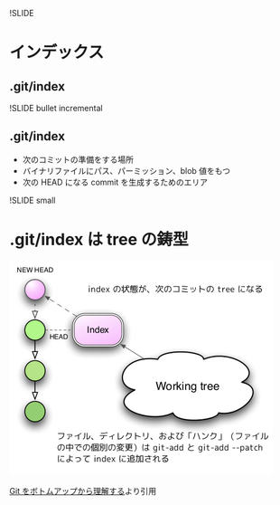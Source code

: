 !SLIDE 
# インデックス

## .git/index

!SLIDE bullet incremental
## .git/index
* 次のコミットの準備をする場所
* バイナリファイルにパス、パーミッション、blob 値をもつ
* 次の HEAD になる commit を生成するためのエリア

!SLIDE small
# .git/index は tree の鋳型

![index を元に tree を作成する](making_tree.png)

[Git をボトムアップから理解する](http://keijinsonyaban.blogspot.jp/2011/05/git.html)より引用
